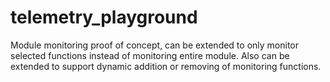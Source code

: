 # telemetry_playground
 Module monitoring proof of concept, can be extended to only monitor selected functions instead of monitoring entire module.
 Also can be extended to support dynamic addition or removing of monitoring functions.
 
